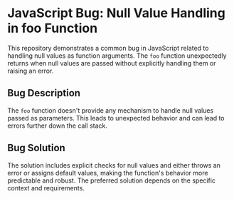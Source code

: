 # JavaScript Bug: Null Value Handling in foo Function

This repository demonstrates a common bug in JavaScript related to handling null values as function arguments. The `foo` function unexpectedly returns when null values are passed without explicitly handling them or raising an error.

## Bug Description
The `foo` function doesn't provide any mechanism to handle null values passed as parameters. This leads to unexpected behavior and can lead to errors further down the call stack.

## Bug Solution
The solution includes explicit checks for null values and either throws an error or assigns default values, making the function's behavior more predictable and robust. The preferred solution depends on the specific context and requirements.
